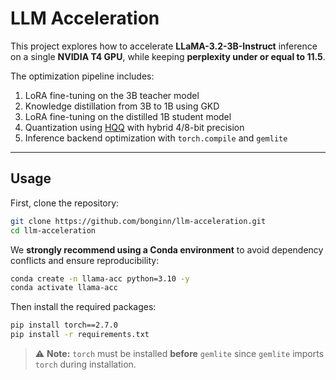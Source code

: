 # LLM Acceleration

This project explores how to accelerate **LLaMA-3.2-3B-Instruct** inference on a single **NVIDIA T4 GPU**, while keeping **perplexity under or equal to 11.5**.

The optimization pipeline includes:

1. LoRA fine-tuning on the 3B teacher model  
2. Knowledge distillation from 3B to 1B using GKD  
3. LoRA fine-tuning on the distilled 1B student model  
4. Quantization using [HQQ](https://github.com/mobiusml/hqq) with hybrid 4/8-bit precision  
5. Inference backend optimization with `torch.compile` and `gemlite`

---

## Usage
First, clone the repository:

```bash
git clone https://github.com/bonginn/llm-acceleration.git
cd llm-acceleration
```

We **strongly recommend using a Conda environment** to avoid dependency conflicts and ensure reproducibility:

```bash
conda create -n llama-acc python=3.10 -y
conda activate llama-acc
```
Then install the required packages:
```bash
pip install torch==2.7.0
pip install -r requirements.txt
```
> ⚠️ **Note:** `torch` must be installed **before** `gemlite` since `gemlite` imports `torch` during installation.

